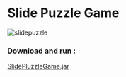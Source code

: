 # Slide Puzzle Game
![slidepuzzle](https://github.com/Akila-Prabath/Slide-Puzzle-Game/assets/171754347/adb1867c-4376-46b0-aa42-5916f93d2d80)
### Download and run : 
<a href="https://github.com/Akila-Prabath/Slide-Puzzle-Game/raw/master/SlidePuzzleGame.jar">SlidePluzzleGame.jar</a>

